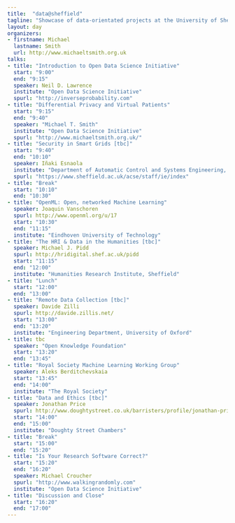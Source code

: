 ```yaml
---
title:  "data@sheffield"
tagline: "Showcase of data-orientated projects at the University of Sheffield with Guest speakers to place things in wider context."
layout: day
organizers:
- firstname: Michael
  lastname: Smith
  url: http://www.michaeltsmith.org.uk
talks:
- title: "Introduction to Open Data Science Initiative"
  start: "9:00"
  end: "9:15"
  speaker: Neil D. Lawrence
  institute: "Open Data Science Initiative"
  spurl: "http://inverseprobability.com"
- title: "Differential Privacy and Virtual Patients" 
  start: "9:15"
  end: "9:40"
  speaker: "Michael T. Smith"
  institute: "Open Data Science Initiative"
  spurl: "http://www.michaeltsmith.org.uk/"
- title: "Security in Smart Grids [tbc]"
  start: "9:40"
  end: "10:10"
  speaker: Iñaki Esnaola
  institute: "Department of Automatic Control and Systems Engineering, University of Sheffield"
  spurl: "https://www.sheffield.ac.uk/acse/staff/ie/index"
- title: "Break"
  start: "10:10"
  end: "10:30"
- title: "OpenML: Open, networked Machine Learning"
  speaker: Joaquin Vanschoren
  spurl: http://www.openml.org/u/17
  start: "10:30"
  end: "11:15"
  institute: "Eindhoven University of Technology"
- title: "The HRI & Data in the Humanities [tbc]"
  speaker: Michael J. Pidd
  spurl: http://hridigital.shef.ac.uk/pidd
  start: "11:15"
  end: "12:00"
  institute: "Humanities Research Institute, Sheffield"
- title: "Lunch"
  start: "12:00"
  end: "13:00"
- title: "Remote Data Collection [tbc]"
  speaker: Davide Zilli
  spurl: http://davide.zillis.net/
  start: "13:00"
  end: "13:20"
  institute: "Engineering Department, University of Oxford"
- title: tbc
  speaker: "Open Knowledge Foundation" 
  start: "13:20"
  end: "13:45"
- title: "Royal Society Machine Learning Working Group"
  speaker: Aleks Berditchevskaia
  start: "13:45"
  end: "14:00"
  institute: "The Royal Society"
- title: "Data and Ethics [tbc]"
  speaker: Jonathan Price 
  spurl: http://www.doughtystreet.co.uk/barristers/profile/jonathan-price
  start: "14:00"
  end: "15:00"
  institute: "Doughty Street Chambers"
- title: "Break"
  start: "15:00"
  end: "15:20"
- title: "Is Your Research Software Correct?"
  start: "15:20"
  end: "16:20"
  speaker: Michael Croucher
  spurl: "http://www.walkingrandomly.com"
  institute: "Open Data Science Initiative"
- title: "Discussion and Close"
  start: "16:20"
  end: "17:00"
---
```

